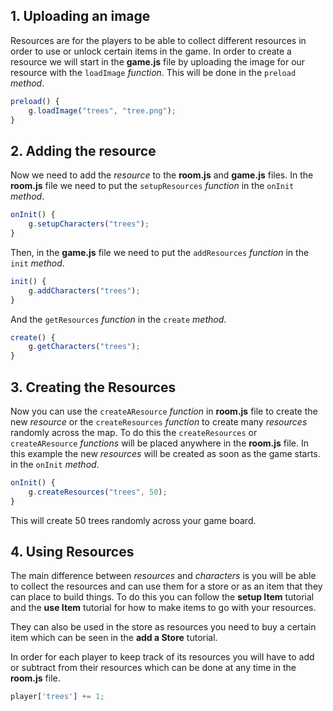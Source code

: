 ## 1. Uploading an image

Resources are for the players to be able to collect different resources in order to use or unlock certain items in the game. In order to create a resource we will start in the **game.js** file by uploading the image for our resource with the `loadImage` _function_. This will be done in the `preload` _method_.
```javascript
preload() {
	g.loadImage("trees", "tree.png");
}
```
## 2. Adding the resource

Now we need to add the _resource_ to the **room.js** and **game.js** files. In the **room.js** file we need to put the `setupResources` _function_ in the `onInit` _method_.
```javascript
onInit() {
	g.setupCharacters("trees");
}
```
Then, in the **game.js** file we need to put the `addResources`  _function_ in the `init`  _method_.

```javascript
init() {
	g.addCharacters("trees");
}
```
And the `getResources` _function_ in the `create` _method_.
```javascript
create() {
	g.getCharacters("trees");
}
```
## 3. Creating the Resources
Now you can use the `createAResource`  _function_ in **room.js** file to create the new _resource_ or the `createResources` _function_ to create many _resources_ randomly across the map.  To do this the `createResources` or `createAResource` _functions_ will be placed anywhere in the **room.js** file. In this example the new _resources_ will be created as soon as the game starts. in the `onInit`  _method_.
```javascript
onInit() {
	g.createResources("trees", 50);
}
```
This will create 50 trees randomly across your game board.
## 4. Using Resources
The main difference between _resources_ and _characters_ is you will be able to collect the resources and can use them for a store or as an item that they can place to build things. To do this you can follow the **setup Item** tutorial and the **use Item** tutorial for how to make items to go with your resources.

They can also be used in the store as resources you need to buy a certain item which can be seen in the **add a Store** tutorial.

In order for each player to keep track of its resources you will have to add or subtract from their resources which can be done at any time in the **room.js** file.

```javascript
player['trees'] += 1;
```
